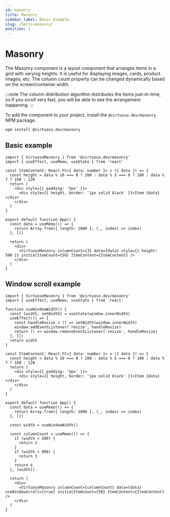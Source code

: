 ```yaml
---
id: masonry
title: Masonry
sidebar_label: Basic Example
slug: /hello-masonry/
position: 1
---
```


# Masonry

The Masonry component is a layout component that arranges items in a grid with varying heights. It is useful for displaying images, cards, product images, etc.
The column count property can be changed dynamically based on the screen/container width.

:::note
The column distribution algorithm distributes the items just-in-time, so if you scroll very fast, you will be able to see the arrangement happening.
:::

To add the component to your project, install the `@virtuoso.dev/masonry` NPM package.

```bash
npm install @virtuoso.dev/masonry
```

## Basic example

```tsx live
import { VirtuosoMasonry } from '@virtuoso.dev/masonry'
import { useEffect, useMemo, useState } from 'react'

const ItemContent: React.FC<{ data: number }> = ({ data }) => {
  const height = data % 10 === 0 ? 200 : data % 5 === 0 ? 180 : data % 7 ? 150 : 120
  return (
    <div style={{ padding: '5px' }}>
      <div style={{ height, border: '1px solid black' }}>Item {data}</div>
    </div>
  )
}

export default function App() {
  const data = useMemo(() => {
    return Array.from({ length: 1000 }, (_, index) => index)
  }, [])

  return (
    <div>
      <VirtuosoMasonry columnCount={3} data={data} style={{ height: 500 }} initialItemCount={50} ItemContent={ItemContent} />
    </div>
  )
}
```

## Window scroll example

```tsx live
import { VirtuosoMasonry } from '@virtuoso.dev/masonry'
import { useEffect, useMemo, useState } from 'react'

function useWindowWidth() {
  const [width, setWidth] = useState(window.innerWidth)
  useEffect(() => {
    const handleResize = () => setWidth(window.innerWidth)
    window.addEventListener('resize', handleResize)
    return () => window.removeEventListener('resize', handleResize)
  }, [])
  return width
}

const ItemContent: React.FC<{ data: number }> = ({ data }) => {
  const height = data % 10 === 0 ? 200 : data % 5 === 0 ? 180 : data % 7 ? 150 : 120
  return (
    <div style={{ padding: '5px' }}>
      <div style={{ height, border: '1px solid black' }}>Item {data}</div>
    </div>
  )
}

export default function App() {
  const data = useMemo(() => {
    return Array.from({ length: 1000 }, (_, index) => index)
  }, [])

  const width = useWindowWidth()

  const columnCount = useMemo(() => {
    if (width < 500) {
      return 2
    }
    if (width < 800) {
      return 3
    }
    return 4
  }, [width])

  return (
    <div>
      <VirtuosoMasonry columnCount={columnCount} data={data} useWindowScroll={true} initialItemCount={50} ItemContent={ItemContent} />
    </div>
  )
}
```

